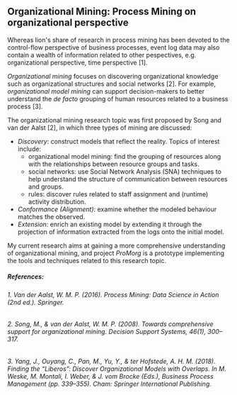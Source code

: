 ## Organizational Mining: Process Mining on organizational perspective

Whereas lion's share of research in process mining has been devoted to the control-flow perspective of business processes, event log data may also contain a wealth of information related to other pespectives, e.g. organizational perspective, time perspective \[1\]. 

*Organizational mining* focuses on discovering organizational knowledge such as organizational structures and social networks \[2\]. For example, *organizational model mining* can support decision-makers to better understand the *de facto* grouping of human resources related to a business process \[3\].

The organizational mining research topic was first proposed by Song and van der Aalst \[2\], in which three types of mining are discussed:
* *Discovery*: construct models that reflect the reality. Topics of interest include:
    * organizational model mining: find the grouping of resources along with the relationships between resource groups and tasks.
    * social networks: use Social Network Analysis \(SNA\) techniques to help understand the structure of communication between resources and groups.
    * rules: discover rules related to staff assignment and \(runtime\) activity distribution.
* *Conformance (Alignment)*: examine whether the modeled behaviour matches the observed.
* *Extension*: enrich an existing model by extending it through the projection of information extracted from the logs onto the initial model.

My current research aims at gaining a more comprehensive understanding of organizational mining, and project *ProMorg* is a prototype implementing the tools and techniques related to this research topic.

##### References:
###### 1. Van der Aalst, W. M. P. (2016). Process Mining: Data Science in Action (2nd ed.). Springer.
###### 2. Song, M., & van der Aalst, W. M. P. (2008). Towards comprehensive support for organizational mining. Decision Support Systems, 46(1), 300–317.
###### 3. Yang, J., Ouyang, C., Pan, M., Yu, Y., & ter Hofstede, A. H. M. (2018). Finding the “Liberos”: Discover Organizational Models with Overlaps. In M. Weske, M. Montali, I. Weber, & J. vom Brocke (Eds.), Business Process Management (pp. 339–355). Cham: Springer International Publishing.
